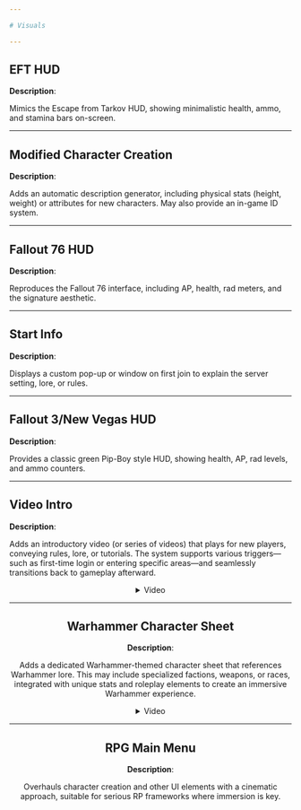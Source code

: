 ```yaml
---

# Visuals

---
```


## EFT HUD
**Description**: 

Mimics the Escape from Tarkov HUD, showing minimalistic health, ammo, and stamina bars on-screen.

---

## Modified Character Creation
**Description**: 

Adds an automatic description generator, including physical stats (height, weight) or attributes for new characters. May also provide an in-game ID system.

---

## Fallout 76 HUD
**Description**: 

Reproduces the Fallout 76 interface, including AP, health, rad meters, and the signature aesthetic.

---

## Start Info
**Description**: 

Displays a custom pop-up or window on first join to explain the server setting, lore, or rules.

---

## Fallout 3/New Vegas HUD
**Description**: 

Provides a classic green Pip-Boy style HUD, showing health, AP, rad levels, and ammo counters.

---

## Video Intro
**Description**: 

Adds an introductory video (or series of videos) that plays for new players, conveying rules, lore, or tutorials. The system supports various triggers—such as first-time login or entering specific areas—and seamlessly transitions back to gameplay afterward.

<div style="text-align: center;">
<details>
  <summary>Video</summary>
  <video width="560" height="315" controls>
    <source src="https://bleonheart.github.io/assets/videos/VideoIntro.mp4" type="video/mp4">
  </video>
</details>

---

## Warhammer Character Sheet
**Description**: 

Adds a dedicated Warhammer-themed character sheet that references Warhammer lore. This may include specialized factions, weapons, or races, integrated with unique stats and roleplay elements to create an immersive Warhammer experience.

<div style="text-align: center;">
<details>
  <summary>Video</summary>
  <video width="560" height="315" controls>
    <source src="https://bleonheart.github.io/assets/videos/Warhammer%20CharSheet.mp4" type="video/mp4">
  </video>
</details>

---

## RPG Main Menu
**Description**: 

Overhauls character creation and other UI elements with a cinematic approach, suitable for serious RP frameworks where immersion is key.